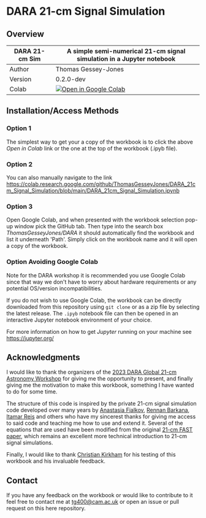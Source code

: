 # DARA 21-cm Signal Simulation

## Overview

| DARA 21-cm Sim | A simple semi-numerical 21-cm signal simulation in a Jupyter notebook                                                                                                                                                   |
|-----------------------|-------------------------------------------------------------------------------------------------------------------------------------------------------------------------------------------------------------------------|
| Author                | Thomas Gessey-Jones                                                                                                                                                                                                                                                                 |
| Version               | 0.2.0-dev                                                                                                                                                                                                                   |
| Colab                 | [![Open in Google Colab](https://colab.research.google.com/assets/colab-badge.svg)](https://colab.research.google.com/github/ThomasGesseyJones/DARA_21cm_Signal_Simulation/blob/main/DARA_21cm_Signal_Simulation.ipynb) 


## Installation/Access Methods 

### Option 1
The simplest way to get your a copy of the workbook is to click the above *Open in Colab* link or the one 
at the top of the workbook (.ipyb file). 

### Option 2
You can also manually navigate to the link 
https://colab.research.google.com/github/ThomasGesseyJones/DARA_21cm_Signal_Simulation/blob/main/DARA_21cm_Signal_Simulation.ipynb

### Option 3

Open Google Colab, and when presented with the workbook selection pop-up window pick the GitHub tab. Then type into the 
search box *ThomasGesseyJones/DARA* it should automatically find the workbook and list it underneath 'Path'. Simply
click on the workbook name and it will open a copy of the workbook. 

### Option Avoiding Google Colab

Note for the DARA workshop it is recommended you use Google Colab since that way we don't have to worry about hardware
requirements or any potential OS/version incompatibilities. 

If you do not wish to use Google Colab, the workbook can be directly downloaded from this repository using `git clone` 
or as a zip file by selecting the latest release. The `.ipyb` notebook file can then be opened in an interactive Jupyter 
notebook environment of your choice. 

For more information on how to get *Jupyter* running on your machine see 
https://jupyter.org/



## Acknowledgments

I would like to thank the organizers of the [2023 DARA Global 21-cm Astronomy Workshop](https://www.sarao.ac.za/news/student-workshop-on-global-21cm-astronomy-experiments-and-technology-to-be-held-in-february-2023/)
for giving me the opportunity to present, and 
finally giving me the motivation to make this workbook, something I have wanted to do for some time. 

The structure of this code is inspired by the private 21-cm signal simulation code developed over many years by 
[Anastasia Fialkov](https://www.ast.cam.ac.uk/people/Anastasia.Fialkov), 
[Rennan Barkana](http://wise-obs.tau.ac.il/~barkana/), 
[Itamar Reis](https://github.com/ireis) and others who have my sincerest thanks for giving me 
access to said code 
and teaching me how to use and extend it. Several of the equations that are used have been modified from the original 
[21-cm FAST paper](https://arxiv.org/abs/1003.3878), which remains an excellent more technical introduction to 21-cm signal 
simulations. 

Finally, I would like to thank [Christian Kirkham](https://beta-decay.github.io/) for his testing of this workbook and his invaluable feedback. 



## Contact

If you have any feedback on the workbook or would like to contribute to it feel free to contact me at 
[tg400@cam.ac.uk](mailto:tg400@cam.ac.uk) or open an issue or pull request on this here repository.  
